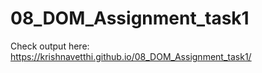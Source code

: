 # 08_DOM_Assignment_task1
Check output here: https://krishnavetthi.github.io/08_DOM_Assignment_task1/
